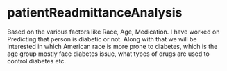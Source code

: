 # patientReadmittanceAnalysis
Based on the various factors like Race, Age, Medication. I have worked on Predicting that person is diabetic or not.  Along with that we will be interested in which American race is more prone to diabetes, which is the age group mostly face diabetes issue, what types of drugs are used to control diabetes etc.
